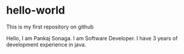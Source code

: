# hello-world
This is my first repository on github

Hello, I am Pankaj Sonaga. I am Software Developer. I have 3 years of development experience in java.
